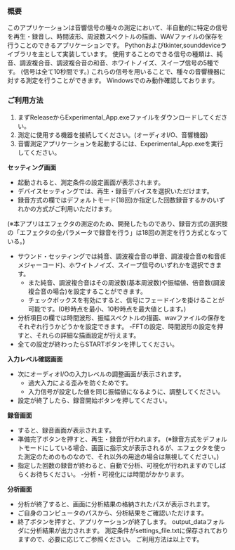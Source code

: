 ### 概要
このアプリケーションは音響信号の種々の測定において、半自動的に特定の信号を再生・録音し、時間波形、周波数スペクトルの描画、WAVファイルの保存を行うことのできるアプリケーションです。
Pythonおよびtkinter,sounddeviceライブラリを主として実装しています。
使用することのできる信号の種類は、純音、調波複合音、調波複合音の和音、ホワイトノイズ、スイープ信号の5種です。 (信号は全て10秒間です。)
これらの信号を用いることで、種々の音響機器に対する測定を行うことができます。
Windowsでのみ動作確認しております。
### ご利用方法
1. まずReleaseからExperimental_App.exeファイルをダウンロードしてください。
2. 測定に使用する機器を接続してください。(オーディオI/O、音響機器)
3. 音響測定アプリケーションを起動するには、Experimental_App.exeを実行してください。

**セッティング画面**
- 起動されると、測定条件の設定画面が表示されます。
- デバイスセッティングでは、再生・録音デバイスを選択いただけます。
- 録音方式の欄ではデフォルトモード(18回)か指定した回数録音するかのいずれかの方式がご利用いただけます。

(※本アプリはエフェクタの測定のため、開発したものであり、録音方式の選択肢の「エフェクタの全パラメータで録音を行う」は18回の測定を行う方式となっている。) 
- サウンド・セッティングでは純音、調波複合音の単音、調波複合音の和音(Eメジャーコード)、ホワイトノイズ、スイープ信号のいずれかを選択できます。
  - また純音、調波複合音はその周波数(基本周波数)や振幅値、倍音数(調波複合音の場合)を設定することができます。
  - チェックボックスを有効にすると、信号にフェードインを掛けることが可能です。(0秒時点を最小、10秒時点を最大値とします。)
- 分析項目の欄では時間波形、振幅スペクトルの描画、wavファイルの保存をそれぞれ行うかどうかを設定できます。
  -FFTの設定、時間波形の設定を押すと、それらの詳細な描画設定が行えます。
- 全ての設定が終わったらSTARTボタンを押してください。

**入力レベル確認画面**
- 次にオーディオI/Oの入力レベルの調整画面が表示されます。
  - 過大入力による歪みを防ぐためです。
  - 入力信号が設定した値を同じ振幅値になるように、調整してください。
- 設定が終了したら、録音開始ボタンを押してください。

**録音画面**
- すると、録音画面が表示されます。
- 準備完了ボタンを押すと、再生・録音が行われます。
(※録音方式をデフォルトモードにしている場合、画面に指示文が表示されるが、エフェクタを使った測定のためのものなので、それ以外の用途の場合は無視してください。)
- 指定した回数の録音が終わると、自動で分析、可視化が行われますのでしばらくお待ちください。
  -分析・可視化には時間がかかります。 

**分析画面**
- 分析が終了すると、画面に分析結果の格納されたパスが表示されます。
- ご自身のコンピュータのパスから、分析結果をご確認いただけます。
- 終了ボタンを押すと、アプリケーションが終了します。
output_dataフォルダに分析結果が出力されます。
測定条件がsettings_file.txtに保存されておりますので、必要に応じてご参照ください。
ご利用方法は以上です。
